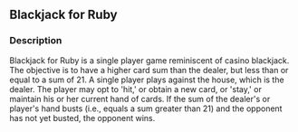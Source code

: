 ## Blackjack for Ruby

### Description

Blackjack for Ruby is a single player game reminiscent of casino blackjack. The objective is to have a higher card sum than the dealer, but less than or equal to a sum of 21. A single player plays against the house, which is the dealer. The player may opt to 'hit,' or obtain a new card, or 'stay,' or maintain his or her current hand of cards. If the sum of the dealer's or player's hand busts (i.e., equals a sum greater than 21) and the opponent has not yet busted, the opponent wins.
